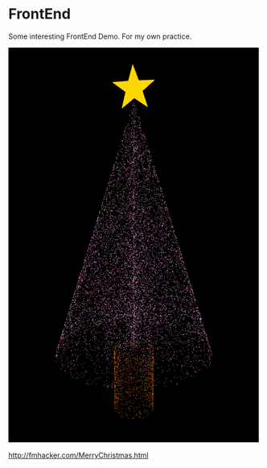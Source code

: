 # FrontEnd
Some interesting FrontEnd Demo. 
For my own practice.

![](./figure/img1.png)

http://fmhacker.com/MerryChristmas.html